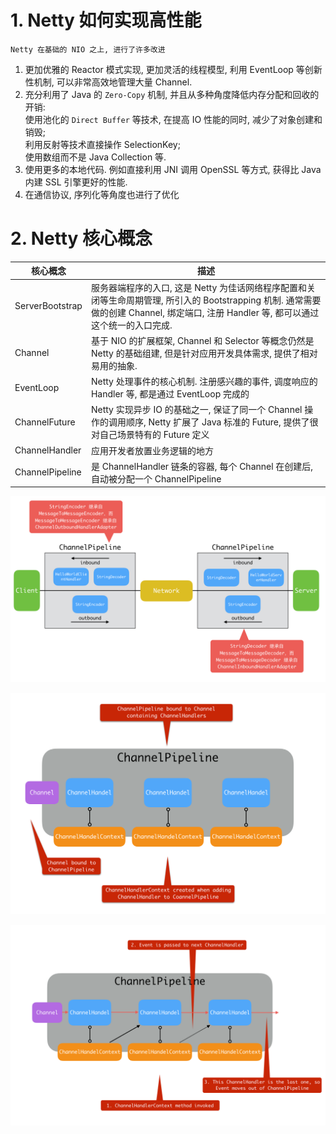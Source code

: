 # 1. Netty 如何实现高性能

    Netty 在基础的 NIO 之上, 进行了许多改进
    
1. 更加优雅的 Reactor 模式实现, 更加灵活的线程模型, 利用 EventLoop 等创新性机制, 可以非常高效地管理大量 Channel.
2. 充分利用了 Java 的 `Zero-Copy` 机制, 并且从多种角度降低内存分配和回收的开销:  
使用池化的 `Direct Buffer` 等技术, 在提高 IO 性能的同时, 减少了对象创建和销毁;  
利用反射等技术直接操作 SelectionKey;  
使用数组而不是 Java Collection 等.
3. 使用更多的本地代码. 例如直接利用 JNI 调用 OpenSSL 等方式, 获得比 Java 内建 SSL 引擎更好的性能.
4. 在通信协议, 序列化等角度也进行了优化

# 2. Netty 核心概念

|  核心概念 | 描述 |
| --- | --- |
| ServerBootstrap | 服务器端程序的入口, 这是 Netty 为佳话网络程序配置和关闭等生命周期管理, 所引入的 Bootstrapping 机制. 通常需要做的创建 Channel, 绑定端口, 注册 Handler 等, 都可以通过这个统一的入口完成.
| Channel | 基于 NIO 的扩展框架, Channel 和 Selector 等概念仍然是 Netty 的基础组建, 但是针对应用开发具体需求, 提供了相对易用的抽象.
| EventLoop | Netty 处理事件的核心机制. 注册感兴趣的事件, 调度响应的 Handler 等, 都是通过 EventLoop 完成的
| ChannelFuture | Netty 实现异步 IO 的基础之一, 保证了同一个 Channel 操作的调用顺序, Netty 扩展了 Java 标准的 Future, 提供了很对自己场景特有的 Future 定义
| ChannelHandler | 应用开发者放置业务逻辑的地方
| ChannelPipeline | 是 ChannelHandler 链条的容器, 每个 Channel 在创建后, 自动被分配一个 ChannelPipeline

![](.Netty_images/64c99079.png)

![](.Netty_images/c4666159.png)

![](.Netty_images/67e127d2.png)